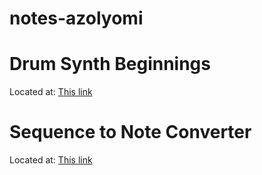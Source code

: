 # notes-azolyomi

# Drum Synth Beginnings
Located at: [This link](https://github.com/allolib-s22/lab01-azolyomi)

# Sequence to Note Converter 
Located at: [This link](https://github.com/allolib-s22/sequence-to-note-converter)
